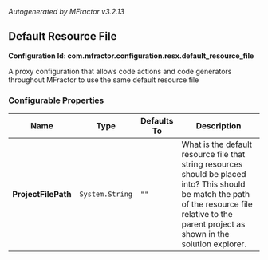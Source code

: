 *Autogenerated by MFractor v3.2.13*
## Default Resource File

**Configuration Id: com.mfractor.configuration.resx.default_resource_file**

A proxy configuration that allows code actions and code generators throughout MFractor to use the same default resource file


### Configurable Properties

| Name | Type | Defaults To | Description |
|------|------|-------------|-------------|
| **ProjectFilePath** | `System.String` | `""` | What is the default resource file that string resources should be placed into? This should be match the path of the resource file relative to the parent project as shown in the solution explorer. |

